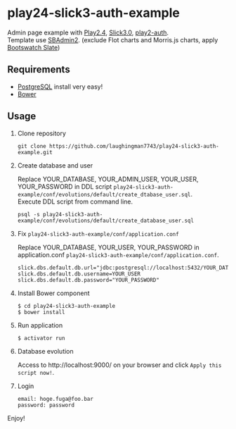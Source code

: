 play24-slick3-auth-example
=================================

Admin page example with [Play2.4](https://playframework.com/), [Slick3.0](http://slick.typesafe.com/), [play2-auth](https://github.com/t2v/play2-auth).  
Template use [SBAdmin2](http://startbootstrap.com/template-overviews/sb-admin-2/). (exclude Flot charts and Morris.js charts, apply [Bootswatch Slate](https://bootswatch.com/slate/))

Requirements
---------------------------------

* [PostgreSQL](http://postgresapp.com/) install very easy!
* [Bower](http://bower.io/)

Usage
---------------------------------

1. Clone repository
    
    `git clone https://github.com/laughingman7743/play24-slick3-auth-example.git`
    
1. Create database and user
    
    Replace YOUR_DATABASE, YOUR_ADMIN_USER, YOUR_USER, YOUR_PASSWORD in DDL script `play24-slick3-auth-example/conf/evolutions/default/create_dtabase_user.sql`.  
    Execute DDL script from command line.
    ```
    psql -s play24-slick3-auth-example/conf/evolutions/default/create_database_user.sql
    ```
    
1. Fix `play24-slick3-auth-example/conf/application.conf`
    
    Replace YOUR_DATABASE, YOUR_USER, YOUR_PASSWORD in application.conf `play24-slick3-auth-example/conf/application.conf`.
    ```
    slick.dbs.default.db.url="jdbc:postgresql://localhost:5432/YOUR_DATABASE"
    slick.dbs.default.db.username=YOUR_USER
    slick.dbs.default.db.password="YOUR_PASSWORD"
    ```
    
1. Install Bower component

    ```
    $ cd play24-slick3-auth-example
    $ bower install
    ```
    
1. Run application
    
    `$ activator run`
    
1. Database evolution
    
    Access to http://localhost:9000/ on your browser and click `Apply this script now!`.
    
1. Login
    
    ```
    email: hoge.fuga@foo.bar
    password: password
    ```

Enjoy!
